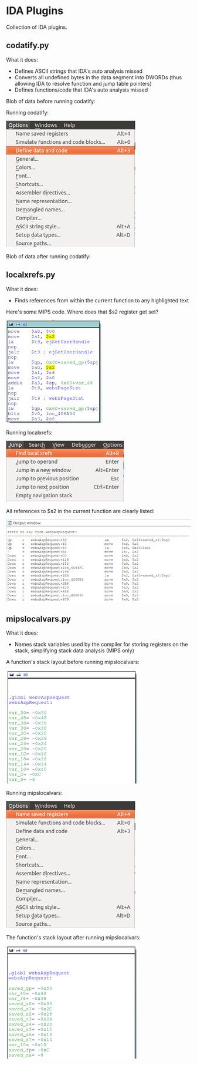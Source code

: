 IDA Plugins
===

Collection of IDA plugins.

codatify.py
-----------

What it does: 

  * Defines ASCII strings that IDA's auto analysis missed
  * Converts all undefined bytes in the data segment into DWORDs (thus allowing IDA to resolve function and jump table pointers)
  * Defines functions/code that IDA's auto analysis missed

Blob of data before running codatify:

Running codatify:

![Running codatify.py](images/how_to_use_codatify.png)

Blob of data after running codatify:

localxrefs.py
-------------

What it does:

  * Finds references from within the current function to any highlighted text

Here's some MIPS code. Where does that $s2 register get set?

![Before localxrefs.py](images/where_does_s2_get_set.png)

Running localxrefs:

![Running localxrefs.py](images/how_to_run_localxrefs.png)

All references to $s2 in the current function are clearly listed:

![After localxrefs.py](images/localxrefs_output.png)

mipslocalvars.py
----------------

What it does:

  * Names stack variables used by the compiler for storing registers on the stack, simplifying stack data analysis (MIPS only)

A function's stack layout before running mipslocalvars:

![Before mipslocalvars.py](images/before_mipslocalvars.png)

Running mipslocalvars:

![Running mipslocalvars.py](images/how_to_run_mipslocalvars.png)

The function's stack layout after running mipslocalvars:

![After mipslocalvars.py](images/after_mipslocalvars.png)

